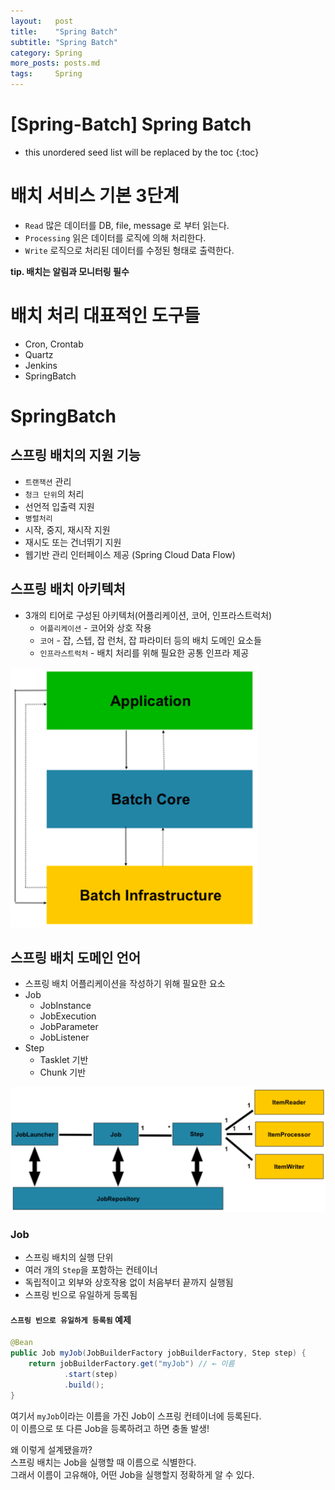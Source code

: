 ```yaml
---
layout:   post
title:    "Spring Batch"
subtitle: "Spring Batch"
category: Spring
more_posts: posts.md
tags:     Spring
---
```

# [Spring-Batch] Spring Batch

<!--more-->
<!-- Table of contents -->
* this unordered seed list will be replaced by the toc
{:toc}

<!-- text -->

# 배치 서비스 기본 3단계
- `Read` 많은 데이터를 DB, file, message 로 부터 읽는다.
- `Processing` 읽은 데이터를 로직에 의해 처리한다.
- `Write` 로직으로 처리된 데이터를 수정된 형태로 출력한다.

**tip. 배치는 알림과 모니터링 필수**

# 배치 처리 대표적인 도구들
- Cron, Crontab
- Quartz
- Jenkins
- SpringBatch

# SpringBatch

## 스프링 배치의 지원 기능
- `트랜잭션` 관리
- `청크 단위`의 처리
- 선언적 입출력 지원
- `병렬처리`
- 시작, 중지, 재시작 지원
- 재시도 또는 건너뛰기 지원
- 웹기반 관리 인터페이스 제공 (Spring Cloud Data Flow)

## 스프링 배치 아키텍처
- 3개의 티어로 구성된 아키텍처(어플리케이션, 코어, 인프라스트럭처)
  - `어플리케이션` - 코어와 상호 작용
  - `코어` - 잡, 스텝, 잡 런처, 잡 파라미터 등의 배치 도메인 요소들
  - `인프라스트럭처` - 배치 처리를 위해 필요한 공통 인프라 제공

![img.png](img.png)

## 스프링 배치 도메인 언어
- 스프링 배치 어플리케이션을 작성하기 위해 필요한 요소
- Job
  - JobInstance
  - JobExecution
  - JobParameter
  - JobListener
- Step
  - Tasklet 기반
  - Chunk 기반

![img_1.png](img_1.png)

### Job
- 스프링 배치의 실행 단위
- 여러 개의 `Step`을 포함하는 컨테이너
- 독립적이고 외부와 상호작용 없이 처음부터 끝까지 실행됨
- 스프링 빈으로 유일하게 등록됨

#### `스프링 빈으로 유일하게 등록됨` 예제

```java
@Bean
public Job myJob(JobBuilderFactory jobBuilderFactory, Step step) {
    return jobBuilderFactory.get("myJob") // ← 이름
            .start(step)
            .build();
}
```

여기서 `myJob`이라는 이름을 가진 Job이 스프링 컨테이너에 등록된다.  
이 이름으로 또 다른 Job을 등록하려고 하면 충돌 발생!  
  
왜 이렇게 설계됐을까?  
스프링 배치는 Job을 실행할 때 이름으로 식별한다.  
그래서 이름이 고유해야, 어떤 Job을 실행할지 정확하게 알 수 있다.